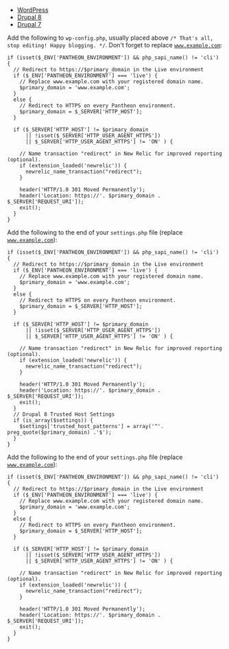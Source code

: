
<!-- Nav tabs -->
<ul class="nav nav-tabs" role="tablist">
  <li id="wptab" role="presentation" class="active"><a href="#wp" aria-controls="wp" role="tab" data-toggle="tab">WordPress</a></li>
  <li id="d8tab" role="presentation"><a href="#d8" aria-controls="d8" role="tab" data-toggle="tab">Drupal 8</a></li>
  <li id="d7tab" role="presentation"><a href="#d7" aria-controls="d7" role="tab" data-toggle="tab">Drupal 7</a></li>
</ul>

<!-- Tab panes -->
<div class="tab-content">
<div role="tabpanel" class="tab-pane active" id="wp">

<p>

Add the following to <code>wp-config.php</code>, usually placed above <code>/* That's all, stop editing! Happy blogging. */</code>. Don't forget to replace <code>www.example.com</code>:

</p>

<pre><code class="php hljs" data-lang="hljs">if (isset($_ENV['PANTHEON_ENVIRONMENT']) && php_sapi_name() != 'cli') {
  // Redirect to https://$primary_domain in the Live environment
  if ($_ENV['PANTHEON_ENVIRONMENT'] === 'live') {
    // Replace www.example.com with your registered domain name.
    $primary_domain = 'www.example.com';
  }
  else {
    // Redirect to HTTPS on every Pantheon environment.
    $primary_domain = $_SERVER['HTTP_HOST'];
  }

  if ($_SERVER['HTTP_HOST'] != $primary_domain
      || !isset($_SERVER['HTTP_USER_AGENT_HTTPS'])
      || $_SERVER['HTTP_USER_AGENT_HTTPS'] != 'ON' ) {

    // Name transaction "redirect" in New Relic for improved reporting (optional).
    if (extension_loaded('newrelic')) {
      newrelic_name_transaction("redirect");
    }

    header('HTTP/1.0 301 Moved Permanently');
    header('Location: https://'. $primary_domain . $_SERVER['REQUEST_URI']);
    exit();
  }
}</code></pre>

</div>
<div role="tabpanel" class="tab-pane" id="d8">

<p>

Add the following to the end of your <code>settings.php</code> file (replace <code>www.example.com</code>):

</p>

<pre><code class="php hljs" data-lang="hljs">if (isset($_ENV['PANTHEON_ENVIRONMENT']) && php_sapi_name() != 'cli') {
  // Redirect to https://$primary_domain in the Live environment
  if ($_ENV['PANTHEON_ENVIRONMENT'] === 'live') {
    // Replace www.example.com with your registered domain name.
    $primary_domain = 'www.example.com';
  }
  else {
    // Redirect to HTTPS on every Pantheon environment.
    $primary_domain = $_SERVER['HTTP_HOST'];
  }

  if ($_SERVER['HTTP_HOST'] != $primary_domain
      || !isset($_SERVER['HTTP_USER_AGENT_HTTPS'])
      || $_SERVER['HTTP_USER_AGENT_HTTPS'] != 'ON' ) {

    // Name transaction "redirect" in New Relic for improved reporting (optional).
    if (extension_loaded('newrelic')) {
      newrelic_name_transaction("redirect");
    }

    header('HTTP/1.0 301 Moved Permanently');
    header('Location: https://'. $primary_domain . $_SERVER['REQUEST_URI']);
    exit();
  }
  // Drupal 8 Trusted Host Settings
  if (is_array($settings)) {
    $settings['trusted_host_patterns'] = array('^'. preg_quote($primary_domain) .'$');
  }
}</code></pre>

</div>

<div role="tabpanel" class="tab-pane" id="d7">

<p>

Add the following to the end of your <code>settings.php</code> file (replace <code>www.example.com</code>):

</p>

<pre><code class="php hljs" data-lang="hljs">if (isset($_ENV['PANTHEON_ENVIRONMENT']) && php_sapi_name() != 'cli') {
  // Redirect to https://$primary_domain in the Live environment
  if ($_ENV['PANTHEON_ENVIRONMENT'] === 'live') {
    // Replace www.example.com with your registered domain name.
    $primary_domain = 'www.example.com';
  }
  else {
    // Redirect to HTTPS on every Pantheon environment.
    $primary_domain = $_SERVER['HTTP_HOST'];
  }

  if ($_SERVER['HTTP_HOST'] != $primary_domain
      || !isset($_SERVER['HTTP_USER_AGENT_HTTPS'])
      || $_SERVER['HTTP_USER_AGENT_HTTPS'] != 'ON' ) {

    // Name transaction "redirect" in New Relic for improved reporting (optional).
    if (extension_loaded('newrelic')) {
      newrelic_name_transaction("redirect");
    }

    header('HTTP/1.0 301 Moved Permanently');
    header('Location: https://'. $primary_domain . $_SERVER['REQUEST_URI']);
    exit();
  }
}</code></pre>

</div>

</div>
